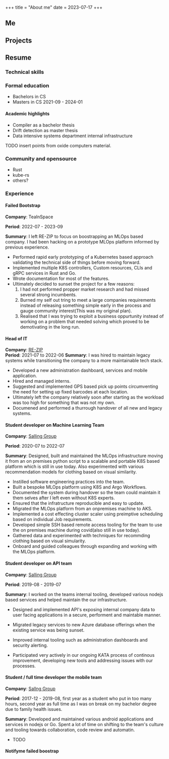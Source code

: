 +++
title = "About me"
date = 2023-07-17
+++

## Me

## Projects

## Resume

### Technical skills

### Formal education

- Bachelors in CS 
- Masters in CS 2021-09 - 2024-01

#### Academic highlights

- Compiler as a bachelor thesis
- Drift detection as master thesis
- Data intensive systems department internal infrastructure 

TODO insert points from oxide computers material.

### Community and opensource

- Rust
- kube-rs
- others?

### Experience

#### Failed Bootstrap
**Company**: TeaInSpace

**Period**: 2022-07 - 2023-09

**Summary**: I left RE-ZIP to focus on boostrapping an MLOps based company. I had been hacking on a prototype MLOps platform informed by previous experience.
- Performed rapid early prototyping of a Kubernetes based approach validating the technical side of things before moving forward.
- Implemented multiple K8S controllers, Custom resources, CLIs and gRPC services in Rust and Go.
- Wrote documentation for most of the features.
- Ultimately decided to sunset the project for a few reasons: 
  1. I had not performed propper market research and had missed several strong incumbents.
  2. Burned my self out tring to meet a large companies requirements instead of releasing something simple early in the process and gauge community interest(This was my original plan).
  3. Realised that I was trying to exploit a business oppurtunity instead of working on a problem that needed solving which proved to be demotivating in the long run.

#### Head of IT

**Company**: [RE-ZIP](https://re-zip.com/?gclid=Cj0KCQjwxuCnBhDLARIsAB-cq1o_z7teB4AaU04GBLa0RuAxazpu2lyCzlcImiq2tUMRNC3hCEdFuQ0aAuFWEALw_wcB)   
**Period**: 2021-07 to 2022-06
**Summary**: I was hired to maintain legacy systems while transitioning the company to a more maintainable tech stack.
- Developed a new administration dashboard, services and mobile application.
- Hired and managed interns.
- Suggested and implemented GPS based pick up points circumventing the need for setting up fixed barcodes at each location.
- Ultimately left the company relatively soon after starting as the workload was too high for something that was not my own.
- Documened and performed a thurrough handover of all new and legacy systems.

#### Student developer on Machine Learning Team
**Company**: [Salling Group](todo)

**Period**: 2020-07 to 2022-07

**Summary**: Designed, built and maintained  the MLOps infrastructure moving it from an on premises python script to a scalable and portable K8S based platform which is still in use today.
 Also experimented with various recommendation models for clothing based on visual similarity.

- Instilled software engineering practices into the team.
- Built a bespoke MLOps platform using K8S and Argo Workflows.
- Documented the system during handover so the team could maintain it them selves after I left even without K8S experts.
- Ensured that the infratructure reproducible and easy to update.
- Migrated the MLOps platform from an onpremises machine to AKS.
- Implemented a cost effecting cluster scaler using preimptive scheduling based on individual Job requirements.
- Developed simple SSH based remote access tooling for the team to use the on premises machine during covid(also still in use today). 
- Gathered data and experimented with techniques for recommding clothing based on visual simularity.
- Onboard and guided colleagues through expanding and working with the MLOps platform.

#### Student developer on API team
**Company**: [Salling Group](todo)

**Period**: 2019-08 - 2019-07

**Summary**:  I worked on the teams internal tooling, developed various nodejs based services and helped maintain the our infrastructure.

- Designed and implemented API's exposing internal company data to user facing applications in a secure, performent and maintable manner.

- Migrated legacy services to new Azure database offerings when the existing service was being sunset.

- Improved internal tooling such as administration dashboards and security alerting.

- Participated very actively in our ongoing KATA process of continous improvement, developing new tools and addressing issues with our processes.

#### Student / full time developer the mobile team
**Company**: [Sallng Group](todo)

**Period**: 2017-12 - 2019-08, first year as a student who put in too many hours, second year as full time as I was on break on my bachelor degree due to family health issues.

**Summary**: Developed and maintained various android applications and services in nodejs or Go. Spent a lot of time on shifting to the team's culture 
and tooling towards collaboration, code review and automatin.

- TODO

#### Notifyme failed boostrap

